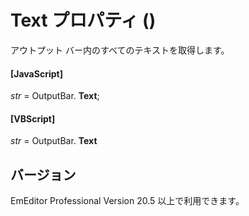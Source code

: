 # Text プロパティ ()

アウトプット バー内のすべてのテキストを取得します。

#### \[JavaScript\]

_str_ = OutputBar. **Text**;

#### \[VBScript\]

_str_ = OutputBar. **Text**

## バージョン

EmEditor Professional Version 20.5 以上で利用できます。